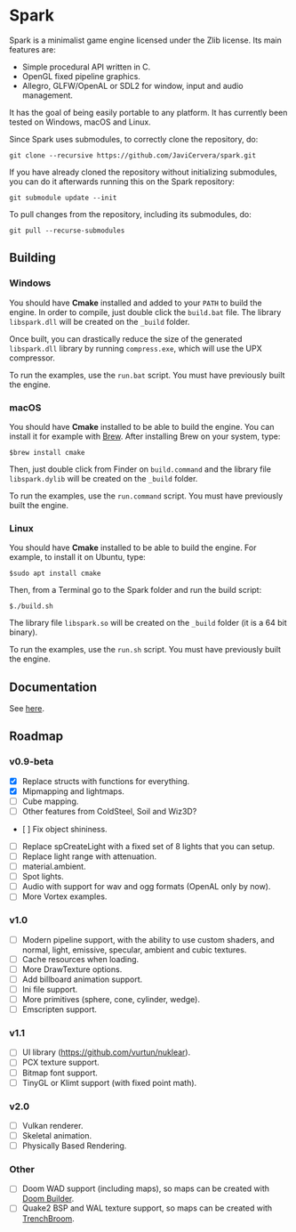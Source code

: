 # Spark

Spark is a minimalist game engine licensed under the Zlib license. Its main features are:

* Simple procedural API written in C.
* OpenGL fixed pipeline graphics.
* Allegro, GLFW/OpenAL or SDL2 for window, input and audio management.

It has the goal of being easily portable to any platform. It has currently been tested on Windows, macOS and Linux.

Since Spark uses submodules, to correctly clone the repository, do:

`git clone --recursive https://github.com/JaviCervera/spark.git`

If you have already cloned the repository without initializing submodules, you can do it afterwards running this on the Spark repository:

`git submodule update --init`

To pull changes from the repository, including its submodules, do:

`git pull --recurse-submodules`

## Building

### Windows

You should have **Cmake** installed and added to your `PATH` to build the engine. In order to compile, just double click the `build.bat` file. The library `libspark.dll` will be created on the `_build` folder.

Once built, you can drastically reduce the size of the generated `libspark.dll` library by running `compress.exe`, which will use the UPX compressor.

To run the examples, use the `run.bat` script. You must have previously built the engine.

### macOS

You should have **Cmake** installed to be able to build the engine. You can install it for example with [Brew](https://brew.sh/). After installing Brew on your system, type:

`$brew install cmake`

Then, just double click from Finder on `build.command` and the library file `libspark.dylib` will be created on the `_build` folder.

To run the examples, use the `run.command` script. You must have previously built the engine.

### Linux

You should have **Cmake** installed to be able to build the engine. For example, to install it on Ubuntu, type:

`$sudo apt install cmake`

Then, from a Terminal go to the Spark folder and run the build script:

`$./build.sh`

The library file `libspark.so` will be created on the `_build` folder (it is a 64 bit binary).

To run the examples, use the `run.sh` script. You must have previously built the engine.

## Documentation

See [here](./doc/documentation.md).

## Roadmap

### v0.9-beta

- [x] Replace structs with functions for everything.
- [x] Mipmapping and lightmaps.
- [ ] Cube mapping.
- [ ] Other features from ColdSteel, Soil and Wiz3D?
- [ ] Fix object shininess.
- [ ] Replace spCreateLight with a fixed set of 8 lights that you can setup.
- [ ] Replace light range with attenuation.
- [ ] material.ambient.
- [ ] Spot lights.
- [ ] Audio with support for wav and ogg formats (OpenAL only by now).
- [ ] More Vortex examples.

### v1.0

- [ ] Modern pipeline support, with the ability to use custom shaders, and normal, light, emissive, specular, ambient and cubic textures.
- [ ] Cache resources when loading.
- [ ] More DrawTexture options.
- [ ] Add billboard animation support.
- [ ] Ini file support.
- [ ] More primitives (sphere, cone, cylinder, wedge).
- [ ] Emscripten support.

### v1.1

- [ ] UI library (https://github.com/vurtun/nuklear).
- [ ] PCX texture support.
- [ ] Bitmap font support.
- [ ] TinyGL or Klimt support (with fixed point math).

### v2.0

- [ ] Vulkan renderer.
- [ ] Skeletal animation.
- [ ] Physically Based Rendering.

### Other

- [ ] Doom WAD support (including maps), so maps can be created with [Doom Builder](http://doombuilder.com/).
- [ ] Quake2 BSP and WAL texture support, so maps can be created with [TrenchBroom](http://www.kristianduske.com/trenchbroom/).
